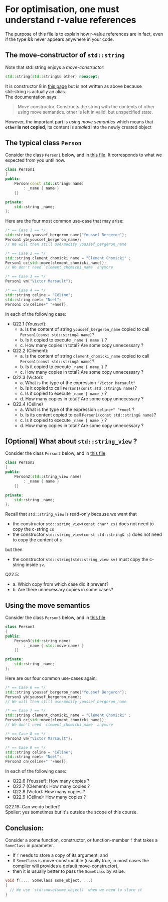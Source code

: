 For optimisation, one must understand r-value references
=========================================================

The purpose of this file is to explain how r-value references are in fact, even if the type && never
appears anywhere in your code.

The move-constructor of `std::string`
--------------------------------------

Note that std::string enjoys a *move-constructor*:
```C++
std::string(std::string&& other) noexcept;
```
It is constructor 8 in [this page](https://en.cppreference.com/w/cpp/string/basic_string/basic_string) but is not written as above because std::string is actually an alias.  
The documentation says:

> Move constructor. Constructs the string with the contents of other using 
> move semantics. other is left in valid, but unspecified state.

However, the important part is *using move semantics* which means that **`other` is not copied**, its content is *stealed* into the newly created object

The typical class `Person`
---------------------------

Consider the class `Person1` below, and in [this file](../../lib/Person1.hpp). It corresponds to what we expected from you until now.
```C++
class Person1
{
public:
    Person(const std::string& name)
        : _name { name }
    {}

private:
    std::string _name;
};
```


Here are the four most common use-case that may arise:
```C++
/* == Case 1 == */
std::string youssef_bergeron_name{"Youssef Bergeron"};
Person1 yb{youssef_bergeron_name};
// We will then still use/modify youssef_bergeron_name

/* == Case 2 == */
std::string clement_chomicki_name = "Clément Chomicki" ;
Person1 cc{std::move(clement_chomicki_name)};
// We don't need `clement_chomicki_name` anymore

/* == Case 3 == */
Person1 vm{"Victor Marsault"};

/* == Case 4 == */
std::string celine = "Céline";
std::string noel= "Noël";
Person1 cn{celine+" "+noel};
```

In each of the following case:

- Q22.1 (Youssef):
  * a. Is the content of string `youssef_bergeron_name` copied to call `Person1(const std::string& name)`?
  * b. Is it copied to execute  `_name { name }` ?
  * c. How many copies in total? Are some copy unnecessary ?
- Q22.2 (Clément):
  * a. Is the content of string `clement_chomicki_name` copied to call `Person1(const std::string& name)`?
  * b. Is it copied to execute  `_name { name }` ?
  * c. How many copies in total? Are some copy unnecessary ?
- Q22.3 (Victor): 
  * a. What is the type of the expression `"Victor Marsault"`
  * b. Is it copied to call `Person1(const std::string& name)`?
  * c. Is it copied to execute  `_name { name }` ?
  * d. How many copies in total? Are some copy unnecessary ?
- Q22.4 (Céline)
  * a. What is the type of the expression `celine+" "+noel` ?
  * b. Is its content copied to call `Person1(const std::string& name)`?
  * c. Is it copied to execute `_name { name }` ?
  * d. How many copies in total? Are some copy unnecessary ?


[Optional] What about `std::string_view` ?
------------------------------------------

Consider the class `Person2` below, and in [this file](../../lib/Person2.hpp)
```C++
class Person2
{
public:
    Person2(std::string_view name)
        : _name { name }
    {}

private:
    std::string _name;
};
```

Recall that `std::string_view` is read-only because we want that

- the constructor `std::string_view(const char* cs)` does not need to copy the c-string `cs`
- the constructor `std::string_view(const std::string& s)` does not need to copy the content of `s`

but then

- the constructor `std::string(std::string_view sv)` must copy the c-string inside `sv`.
 

Q22.5: 
  * a. Which copy from which case did it prevent?
  * b. Are there unnecessary copies in some cases?


Using the move semantics
------------------------

Consider the class `Person3` below, and in [this file](../../lib/Person3.hpp)
```C++
class Person3
{
public:
    Person3(std::string name)
        : _name { std::move(name) }
    {}

private:
    std::string _name;
};
```


Here are our four common use-cases again:
```C++
/* == Case 6 == */
std::string youssef_bergeron_name{"Youssef Bergeron"};
Person3 yb{youssef_bergeron_name}; 
// We will then still use/modify youssef_bergeron_name

/* == Case 7 == */
std::string clement_chomicki_name = "Clément Chomicki" ;
Person3 cc{std::move(clement_chomicki_name)};
// We don't need `clement_chomicki_name` anymore

/* == Case 8 == */
Person3 vm{"Victor Marsault"};

/* == Case 9 == */
std::string celine = "Céline";
std::string noel= "Noël";
Person3 cn{celine+" "+noel};
```

In each of the following case:

- Q22.6 (Youssef): How many copies ? 
- Q22.7 (Clément): How many copies ?
- Q22.8 (Victor): How many copies ?
- Q22.9 (Céline): How many copies ?


Q22.19: Can we do better?  
Spoiler: yes sometimes but it's outside the scope of this course.



Conclusion: 
-----------
Consider a some function, constructor, or function-member  `f` that takes a `SomeClass` in parameter.

- If `f` needs to store a copy of its argument; and
- If `SomeClass` is move-constructible (usually true, in most cases the compiler will provides a default move-constructor), 
- then it is usually better to pass the `SomeClass` by value.
```C++
void f(..., SomeClass some_object, ...)
{
  // We use `std::move(some_object)` when we need to store it
}
```